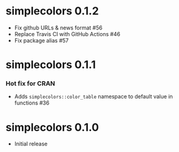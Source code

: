 # simplecolors 0.1.2
- Fix github URLs & news format #56
- Replace Travis CI with GitHub Actions #46
- Fix package alias #57

# simplecolors 0.1.1 
### Hot fix for CRAN
- Adds `simplecolors::color_table` namespace to default value in functions #36

# simplecolors 0.1.0
- Initial release
